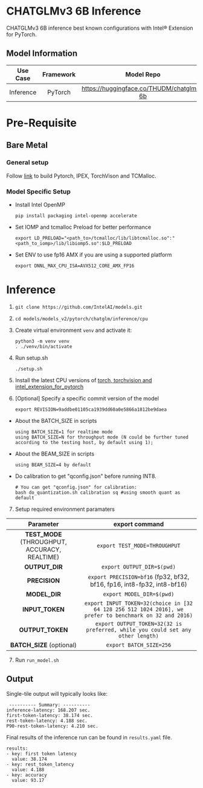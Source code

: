 # CHATGLMv3 6B Inference

CHATGLMv3 6B inference best known configurations with Intel® Extension for PyTorch.

## Model Information

| **Use Case** | **Framework** | **Model Repo** | **Branch/Commit/Tag** | **Optional Patch** |
|:---:| :---: |:--------------:|:---------------------:|:------------------:|
|  Inference   |    PyTorch    |       https://huggingface.co/THUDM/chatglm3-6b       |           -           |         -          |

# Pre-Requisite
## Bare Metal
### General setup

Follow [link](https://github.com/IntelAI/models/blob/master/docs/general/pytorch/BareMetalSetup.md) to build Pytorch, IPEX, TorchVison and TCMalloc.

### Model Specific Setup

* Install Intel OpenMP
  ```
  pip install packaging intel-openmp accelerate
  ```
* Set IOMP and tcmalloc Preload for better performance
  ```
  export LD_PRELOAD="<path_to>/tcmalloc/lib/libtcmalloc.so":"<path_to_iomp>/lib/libiomp5.so":$LD_PRELOAD
  ```

* Set ENV to use fp16 AMX if you are using a supported platform
  ```
  export DNNL_MAX_CPU_ISA=AVX512_CORE_AMX_FP16
  ```

# Inference
1. `git clone https://github.com/IntelAI/models.git`
2. `cd models/models_v2/pytorch/chatglm/inference/cpu`
3. Create virtual environment `venv` and activate it:
    ```
    python3 -m venv venv
    . ./venv/bin/activate
    ```
4. Run setup.sh
    ```
    ./setup.sh
    ```
5. Install the latest CPU versions of [torch, torchvision and intel_extension_for_pytorch](https://intel.github.io/intel-extension-for-pytorch/index.html#installation)

6.  [Optional] Specify a specific commit version of the model
    ```
    export REVISION=9addbe01105ca1939dd60a0e5866a1812be9daea
    ```

  * About the BATCH_SIZE in scripts
    ```
    using BATCH_SIZE=1 for realtime mode
    using BATCH_SIZE=N for throughput mode (N could be further tuned according to the testing host, by default using 1);
    ```

  * About the BEAM_SIZE in scripts
    ```
    using BEAM_SIZE=4 by default
    ```

  * Do calibration to get "qconfig.json" before running INT8.
    ```
    # You can get "qconfig.json" for calibration:
    bash do_quantization.sh calibration sq #using smooth quant as default
    ```

7. Setup required environment paramaters

| **Parameter**                |                                  **export command**                                  |
|:---------------------------:|:------------------------------------------------------------------------------------:|
| **TEST_MODE** (THROUGHPUT, ACCURACY, REALTIME)              | `export TEST_MODE=THROUGHPUT`                  |
| **OUTPUT_DIR**               |                               `export OUTPUT_DIR=$(pwd)`                               |
| **PRECISION**     |                  `export PRECISION=bf16` (fp32, bf32, bf16, fp16, int8-fp32, int8-bf16) |
| **MODEL_DIR**               |                               `export MODEL_DIR=$(pwd)`                               |
| **INPUT_TOKEN** | `export INPUT_TOKEN=32(choice in [32 64 128 256 512 1024 2016], we prefer to benchmark on 32 and 2016)`   |
| **OUTPUT_TOKEN** | `export OUTPUT_TOKEN=32(32 is preferred, while you could set any other length)`   |
| **BATCH_SIZE** (optional)   |                               `export BATCH_SIZE=256`                                |

7. Run `run_model.sh`

## Output

Single-tile output will typically looks like:

```
 ---------- Summary: ----------
inference-latency: 168.207 sec.
first-token-latency: 38.174 sec.
rest-token-latency: 4.188 sec.
P90-rest-token-latency: 4.210 sec.
```
Final results of the inference run can be found in `results.yaml` file.
```
results:
- key: first token latency
  value: 38.174
- key: rest_token_latency
  value: 4.188
- key: accuracy
  value: 93.17
```
